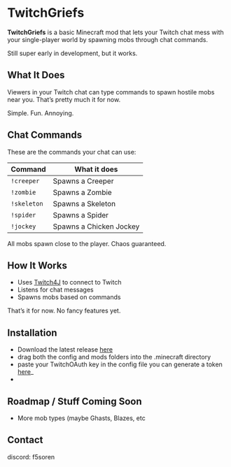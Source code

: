 # TwitchGriefs

**TwitchGriefs** is a basic Minecraft mod that lets your Twitch chat mess with your single-player world by spawning mobs through chat commands.

Still super early in development, but it works.


## What It Does

Viewers in your Twitch chat can type commands to spawn hostile mobs near you. That’s pretty much it for now.

Simple. Fun. Annoying.


## Chat Commands

These are the commands your chat can use:

| Command     | What it does            |
|-------------|--------------------------|
| `!creeper`  | Spawns a Creeper         |
| `!zombie`   | Spawns a Zombie          |
| `!skeleton` | Spawns a Skeleton        |
| `!spider`   | Spawns a Spider          |
| `!jockey`   | Spawns a Chicken Jockey  |

All mobs spawn close to the player. Chaos guaranteed.

## How It Works

- Uses [Twitch4J](https://github.com/twitch4j/twitch4j) to connect to Twitch
- Listens for chat messages
- Spawns mobs based on commands

That’s it for now. No fancy features yet.

## Installation 

- Download the latest release [here](https://github.com/jonejadave/twitch-griefs-1.21.5/releases/latest/download/twitch-griefs-1.0.0.zip)
- drag both the config and mods folders into the .minecraft directory
- paste your TwitchOAuth key in the config file you can generate a token [here](https://twitchtokengenerator.com/)_
- 

## Roadmap / Stuff Coming Soon

- More mob types (maybe Ghasts, Blazes, etc

## Contact

discord: f5soren 
